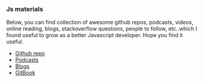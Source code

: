 ### Js materials

Below, you can find collection of awesome github repos, podcasts, videos, online reading, blogs, stackoverflow questions, people to follow, etc..which I found useful to grow as a better Javascript developer. Hope you find it useful.

* [Github repo](https://github.com/anirudh-modi/JS-essentials/blob/master/Js-materials/github%20repos.md)
* [Podcasts](https://github.com/anirudh-modi/JS-essentials/blob/master/Js-materials/podcasts.md)
* [Blogs](https://github.com/anirudh-modi/JS-essentials/tree/master/Js-materials)
* [GitBook](https://github.com/anirudh-modi/JS-essentials/blob/master/Js-materials/gitbooks.md)
